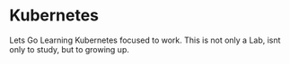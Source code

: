 # Kubernetes
Lets Go Learning Kubernetes focused to work. This is not only a Lab, isnt only to study, but to growing up.
